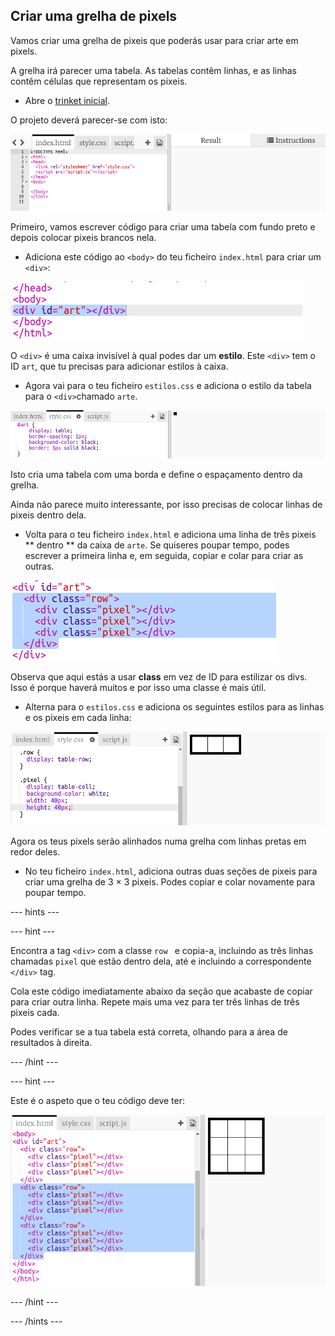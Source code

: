## Criar uma grelha de pixels

Vamos criar uma grelha de pixeis que poderás usar para criar arte em pixels.

A grelha irá parecer uma tabela. As tabelas contêm linhas, e as linhas contêm células que representam os pixeis.

+ Abre o [trinket inicial](http://jumpto.cc/web-pixel).

O projeto deverá parecer-se com isto:

![captura de ecrã](images/pixel-starter.png)

Primeiro, vamos escrever código para criar uma tabela com fundo preto e depois colocar pixeis brancos nela.

+ Adiciona este código ao `<body>` do teu ficheiro `index.html` para criar um `<div>`:

![captura de ecrã](images/pixel-art-art.png)

O `<div>` é uma caixa invisível à qual podes dar um **estilo**. Este `<div>` tem o ID ` art `, que tu precisas para adicionar estilos à caixa.

+ Agora vai para o teu ficheiro `estilos.css` e adiciona o estilo da tabela para o `<div>`chamado `arte`.

![captura de ecrã](images/pixel-art-style.png)

Isto cria uma tabela com uma borda e define o espaçamento dentro da grelha.

Ainda não parece muito interessante, por isso precisas de colocar linhas de pixeis dentro dela.

+ Volta para o teu ficheiro ` index.html ` e adiciona uma linha de três pixeis ** dentro ** da caixa de ` arte `. Se quiseres poupar tempo, podes escrever a primeira linha e, em seguida, copiar e colar para criar as outras.

![captura de ecrã](images/pixel-art-row.png)

Observa que aqui estás a usar **class** em vez de ID para estilizar os divs. Isso é porque haverá muitos e por isso uma classe é mais útil.

+ Alterna para o ` estilos.css ` e adiciona os seguintes estilos para as linhas e os pixeis em cada linha:

![captura de ecrã](images/pixel-art-row-style.png)

Agora os teus pixels serão alinhados numa grelha com linhas pretas em redor deles.

+ No teu ficheiro ` index.html `, adiciona outras duas seções de pixeis para criar uma grelha de 3 × 3 pixeis. Podes copiar e colar novamente para poupar tempo.

\--- hints \---

\--- hint \---

Encontra a tag `<div>` com a classe `row ` e copia-a, incluindo as três linhas chamadas ` pixel ` que estão dentro dela, até e incluindo a correspondente ` </div>` tag.

Cola este código imediatamente abaixo da seção que acabaste de copiar para criar outra linha. Repete mais uma vez para ter três linhas de três pixeis cada.

Podes verificar se a tua tabela está correta, olhando para a área de resultados à direita.

\--- /hint \---

\--- hint \---

Este é o aspeto que o teu código deve ter:

![captura de ecrã](images/pixel-art-grid-3.png)

\--- /hint \---

\--- /hints \---